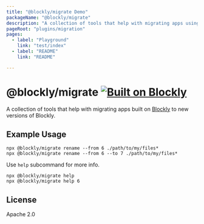 ```yaml
---
title: "@blockly/migrate Demo"
packageName: "@blockly/migrate"
description: "A collection of tools that help with migrating apps using Blockly to new versions of BLockly."
pageRoot: "plugins/migration"
pages:
  - label: "Playground"
    link: "test/index"
  - label: "README"
    link: "README"

---
```

# @blockly/migrate [![Built on Blockly](https://tinyurl.com/built-on-blockly)](https://github.com/google/blockly)

A collection of tools that help with migrating apps built on [Blockly](https://www.npmjs.com/package/blockly) to new versions of Blockly.

## Example Usage

```
npx @blockly/migrate rename --from 6 ./path/to/my/files*
npx @blockly/migrate rename --from 6 --to 7 ./path/to/my/files*
```

Use `help` subcommand for more info.

```
npx @blockly/migrate help
npx @blockly/migrate help 6
```

## License
Apache 2.0
